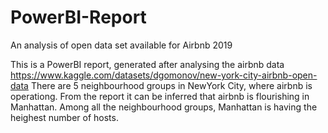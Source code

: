 # PowerBI-Report
An analysis of open data set available for Airbnb 2019

This is a PowerBI report, generated after analysing the airbnb data https://www.kaggle.com/datasets/dgomonov/new-york-city-airbnb-open-data
There are 5 neighbourhood groups in NewYork City, where airbnb is operationg. From the report it can be inferred that airbnb is flourishing in Manhattan. Among all the neighbourhood groups, Manhattan is having the heighest number of hosts. 
